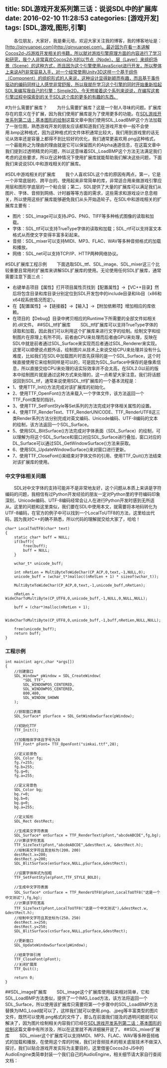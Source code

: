 title: SDL游戏开发系列第三话：说说SDL中的扩展库
date: 2016-02-10 11:28:53
categories: [游戏开发]
tags: [SDL,游戏,图形,引擎]
---
&emsp;&emsp;各位朋友，大家好，我是秦元培，欢迎大家关注我的博客，我的博客地址是：[http://qinyuanpei.com](http://qinyuanpei.com)。最近因为在看一本讲解Cocos2d-JS游戏开发相关的书籍，所以就对游戏引擎原理方面的内容进行了学习和研究，我个人非常喜欢Cocos2d-X的以节点（Node）、层（Layer）来组织场景（Scene）的这种方式，而且因为这个引擎使用JavaScript进行开发，所以整体上来说API非常容易入手，对一个经常使用Unity3D这样一个基于组件（Component）的组织形式的人来说，这种设计显得新颖而有趣，而且基于事件驱动的编码同样让人感觉非常舒服，所以我就在学习这个引擎的同时开始重新拾起SDL来编写我自己的引擎：Simple2D。今天想接着这个系列来说说，在编写这套引擎过程中探索到的关于SDL这个库的更多的有趣的东西。

<!--more-->

#为什么需要扩展库？
&emsp;&emsp;为什么需要扩展库？这是一个耐人寻味的问题。扩展库存在的意义在于扩展，因为我们使用扩展库是为了使用更多的功能。在[SDL游戏开发系列第二话：基本图形的绘制](http://qinyuanpei.com/2015/07/25/sdl-game-development-02/)这篇文章中我们使用SDL_LoadBMP这个方法加载了一张位图，熟悉游戏开发的朋友应该都知道我们在游戏开发中一般不会使用.bmp这种格式，因为这种格式的文件体积通常比较大，我们用到游戏里的话无论从效率还是容量上都得不到比较好的优化，我们通常更喜欢用.png这种格式，一个最能称之为理由的理由就是它可以保留图片的Alpha通道信息，在这篇文章中我们提到过透明精灵的问题，所以这意味着SDL_LoadBMP这个方法无法满足我们考虑的这些要求，所以在这种情况下使用扩展库就能帮助我们解决这些问题，下面我们来说说SDL中和游戏相关的扩展库。

#SDL中游戏相关的扩展库
&emsp;&emsp;我个人喜欢SDL这个库的原因有两点，第一，它是一个非常底层的、跨平台的、使用起来非常简单的库，非常适合用来做游戏引擎应用层和图形学底层的一个粘合层；第二，SDL提供了大量的扩展库可以满足我们从图片、字体、音频到网络、计时器等等方面的需求，这些需求和游戏设计息息相关，所以使用这些扩展库能够避免我们从头开始造轮子。在SDL中和游戏相关的扩展库主要有：
* 图片：SDL_image可以支持JPG、PNG、TIFF等多种格式图像的读取和加载。
* 字体：SDL_ttf可以支持TrueType字体的读取和加载；SDL_rtf可以支持富文本格式从而使文字变得丰富多彩起来。
* 音频：SDL_mixer可以支持MIDI、MP3、FLAC、WAV等多种音频格式的加载和播放。
* 网络：SDL_net可以支持TCP/IP、HTTP两种网络协议。

#SDL扩展库工程示例
&emsp;&emsp;下面选取SDL_ttf、SDL_image、SDL_mixer这三个比较重要且常用的扩展库来讲解SDL扩展库的使用。无论使用任何SDL扩展库，通常需要注意下面三点：
* 右键单击项目【属性】打开项目属性页找到【配置属性】->【VC++目录】然后将包含目录和库目录分别定位到SDL开发包中的include目录和lib目（x86和x64视系统情况而定）。
* 在【配置属性】->【链接器】->【输入】->【附加依赖项】增加相应的库依赖。
* 在项目的【Debug】目录中拷贝相应的Runtime下所需要的全部文件如相关的.dll文件。
##SDL_ttf扩展库
&emsp;&emsp;SDL_ttf扩展库可以支持TrueType字体的读取和加载，因此我们可以利用这个扩展库来进行文字的绘制。绘制文字和绘制图片在原理上有所不同，前者由CPU来处理而后者由GPU来处理，反映在SDL中就是前者通过SDL_Surface来实现而后者通过SDL_Renderer来实现。这里可以顺便说点题外话，绘制图片从技术上来说交给CPU来处理并没有什么难度，比如我们在SDL中加载图片时首先获得的是一个SDL_Surface，这个时候直接使用它来绘制同样是可以的，可是因为SDL_Surface中保存的是像素信息，所以直接交给CPU来处理的话实际效率并不会太高，在SDL2.0以前的版本中绘制图片就是通过这种方式来处理的，这一点希望大家注意。我们将话题说回到SDL_ttf，通常来说使用SDL_ttf扩展库的一个基本流程是：
* 1、使用TTF_Init()方法完成对该扩展库的初始化。
* 2、使用TTF_OpenFont()方法来载入一个字体文件，该方法返回一个TTF_Font类型的指针。
* 3、使用TTF_SetFontStyle等Set系列的方法完成对字体相关属性的设置。
* 4、使用TTF_RenderText、TTF_RenderUNICODE、TTF_RenderUTF8这三类Render系列方法分别完成对英文编码、Unicode编码、UTF-8编码的文本的绘制，该方法返回一个SDL_Surface。
* 5、使用SDL_BlitSurface()方法完成对字体表面（SDL_Surface）的绘制，可以理解为将这个SDL_Surface和窗口对应SDL_Surface进行叠加，窗口对应的DL_Surface可以通过SDL_GetWindowSurface()方法来获取。
* 6、使用SDL_UpdateWindowSurface()来对窗口进行更新。
* 7、使用TTF_CloseFont()来结束对字体文件的引用、使用TTF_Quit()方法结束对该扩展库的使用。

### 中文字体相关问题
&emsp;&emsp;SDL对中文字体的支持可能并不是非常地友好，这个问题从本质上来讲是字符编码的问题，我相信有过Python开发经验的朋友一定对Python里的字符编码印象深刻，Unicode编码、UTF-8编码经常会让人在进行Python开发时感到无所适从。这里的问题和这里类似，我们要在SDL中使用本文，就需要将本地码转化为UTF-8编码，在官方的例子中可以找到一个LocalToUTF8的方法，这里给出代码，因为我对C++的确不熟悉，所以代码的理解就交给大家了，哈哈！
```
char* LocalToUTF8(char* text)
{
    static char* buff = NULL;
    if(buff){
        free(buff);
        buff = NULL;
    }

    wchar_t* unicode_buff;

    int nRetLen = MultiByteToWideChar(CP_ACP,0,text,-1,NULL,0);
    unicode_buff = (wchar_t*)malloc((nRetLen + 1) * sizeof(wchar_t));

    MultiByteToWideChar(CP_ACP,0,text,-1,unicode_buff,nRetLen);

    nRetLen = WideCharToMultiByte(CP_UTF8,0,unicode_buff,-1,NULL,0,NULL,NULL);

    buff = (char*)malloc(nRetLen + 1);

    WideCharToMultiByte(CP_UTF8,0,unicode_buff,-1,buff,nRetLen,NULL,NULL);
    
    free(unicode_buff);
    return buff;
}
```
### 工程示例
```
int main(int agrc,char *args[])
{
    //创建窗口
    SDL_Window* pWindow = SDL_CreateWindow(
        "SDL_TTF",
        SDL_WINDOWPOS_CENTERED,
        SDL_WINDOWPOS_CENTERED,
        800,480,
        SDL_WINDOW_SHOWN
    );

    //获取窗口表面
    SDL_Surface* pSurface = SDL_GetWindowSurface(pWindow);

    //初始化TTF
    TTF_Init();

    //加载楷体字体且字号为28
    TTF_Font* pFont= TTF_OpenFont("simkai.ttf",28);

    //定义前景色
    SDL_Color fg;
    fg.r=255;
    fg.b=255;
    fg.g=0;
    fg.a=255;

    //定义背景色
    SDL_Color bg;
    bg.r=0;
    bg.b=0;
    bg.g=0;
    bg.a=255;

    //定义矩形
    SDL_Rect destRect;

    //生成英文字符表面
    SDL_Surface* enSurface = TTF_RenderText(pFont,"abcdeABCDE",fg,bg);
    //计算该字符宽高
    TTF_SizeText(pFont,"abcdeABCDE",&destRect.w, &destRect.h);
    //绘制英文字符且其坐标为(200，200)
    destRect.x=200;
    destRect.y=200;
    SDL_BlitSurface(enSurface,NULL,pSurface,&destRect);

    //设置字体样式为加粗
    TTF_SetFontStyle(pFont,TTF_STYLE_BOLD);

    //生成中文字符表面
    SDL_Surface* cnSurface = TTF_RenderUTF8(pFont,LocalToUTF8("这是一个中文测试"),fg,bg);
    //计算该字符宽高
    TTF_SizeText(pFont,LocalToUTF8("这是一个中文测试"),&destRect.w, &destRect.h);
    //绘制中文字符且其坐标为(250，250)
    destRect.x=250;
    destRect.y=250;
    SDL_BlitSurface(cnSurface,NULL,pSurface,&destRect);

    //更新窗口
    SDL_UpdateWindowSurface(pWindow);

    //结束字体引用
    TTF_CloseFont(pFont);
    //关闭扩展库
    TTF_Quit();

    return 0;
}
```
##SDL_image扩展库
&emsp;&emsp;SDL_image这个扩展库使用起来相对简单，它和SDL_LoadBMP方法类似，提供了一个IMG_Load方法，该方法将返回一个SDL_Surface，所以使用该扩展库只需要将第一个步骤中的SDL_LoadBMP方法替换为IMG_Load就可以了，这样我们就可以使用.png、.jpeg等丰富类型的图片文件，既然可以使用.png格式的文件了，那么在前面我们提及的透明问题就可以解决了，因为图片绘制相关内容我们已经在[SDL游戏开发系列第二话：基本图形的绘制](http://localhost:4000/2015/07/27/sdl-game-development-02/)这篇文章中有所涉及，所以在这里就不再详细展开说了。
##SDL_mixer扩展库
&emsp;&emsp;SDL_mixer这个扩展库可以支持MIDI、MP3、FLAC、WAV等多种音频格式的加载和播放，在使用这个库的时候，我们对音频技术的相关底层技术不做深入探讨，我们以贴合游戏开发实际为主要目的，这里借鉴Cocos2d-JS中的AudioEngine类简单封装一个我们自己的AudioEngine，相关细节请大家自行查阅文档：
```
```
